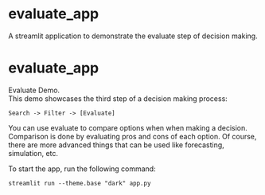 # evaluate_app
A streamlit application to demonstrate the evaluate step of decision making.

# evaluate_app
Evaluate Demo.\
This demo showcases the third step of a decision making process:

    Search -> Filter -> [Evaluate]


You can use evaluate to compare options when when making a decision.
Comparison is done by evaluating pros and cons of each option.
Of course, there are more advanced things that can be used like 
forecasting, simulation, etc.

To start the app, run the following command:

    streamlit run --theme.base "dark" app.py

